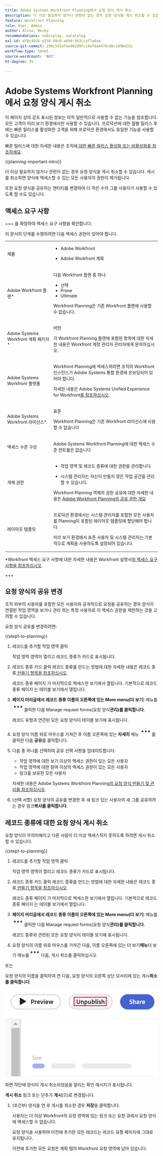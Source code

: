 ```yaml
---
title: Adobe Systems Workfront Planning에서 요청 양식 게시 취소
description: 더 이상 필요하지 않거나 관련이 없는 경우 요청 양식을 게시 취소할 수 있습니다. 게시를 취소하면 양식에 액세스할 수 있는 모든 사용자의 권한이 제거됩니다.
feature: Workfront Planning
role: User, Admin
author: Alina, Becky
recommendations: noDisplay, noCatalog
exl-id: df8c4926-e258-49c0-ab9d-563ccaf7a6aa
source-git-commit: 298c542afea902d9fc14ef6a4470c0bc1d9bd33c
workflow-type: tm+mt
source-wordcount: '863'
ht-degree: 3%

---
```


# Adobe Systems Workfront Planning에서 요청 양식 게시 취소


<!--take Preview and Production references at Production time-->

<span class="preview">이 페이지 상의 강조 표시된 정보는 아직 일반적으로 사용할 수 없는 기능을 참조합니다. 모든 고객이 미리 보기 환경에서만 사용할 수 있습니다. 프로덕션에 대한 월별 릴리스 후에는 빠른 릴리스를 활성화한 고객을 위해 프로덕션 환경에서도 동일한 기능을 사용할 수 있습니다. </span>

<span class="preview">빠른 릴리스에 대한 자세한 내용은 조직에[ 대한 빠른 릴리스 활성화 또는 비활성화를 참조하세요](/help/quicksilver/administration-and-setup/set-up-workfront/configure-system-defaults/enable-fast-release-process.md).</span>

{{planning-important-intro}}

더 이상 필요하지 않거나 관련이 없는 경우 요청 양식을 게시 취소할 수 있습니다. 게시를 취소하면 양식에 액세스할 수 있는 모든 사용자의 권한이 제거됩니다.

또한 요청 양식을 공유하는 엔터티를 변경하여 더 적은 수의 그룹 사용자가 사용할 수 있도록 할 수도 있습니다.

## 액세스 요구 사항

+++ 를 확장하여 액세스 요구 사항을 확인합니다.

이 문서의 단계를 수행하려면 다음 액세스 권한이 있어야 합니다.

<table style="table-layout:auto">
 <col>
 </col>
 <col>
 </col>
 <tbody>
    <tr>
<tr>
<td>
   <p> 제품</p> </td>
   <td>
   <ul><li><p> Adobe Workfront</p></li>
   <li><p> Adobe Workfront 계획<p></li></ul></td>
  </tr>  
 <tr>
   <td role="rowheader"><p>Adobe Workfront 플랜*</p></td>
   <td>
<p>다음 Workfront 플랜 중 하나:</p>
<ul><li>선택</li>
<li>Prime</li>
<li>Ultimate</li></ul>
<p>Workfront Planning은 기존 Workfront 플랜에 사용할 수 없습니다.</p>
   </td>

<tr>
   <td role="rowheader"><p>Adobe Systems Workfront 계획 패키지*</p></td>
   <td>
<p>어떤 </p>  
<p>각 Workfront Planning 플랜에 포함된 항목에 대한 자세한 내용은 Workfront 계정 관리자 관리자에게 문의하십시오. </td>

<tr>
   <td role="rowheader"><p>Adobe Systems Workfront 플랫폼</p></td>
   <td>
<p>Workfront Planning에 액세스하려면 조직의 Workfront 인스턴스가 Adobe Systems 통합 환경에 온보딩되어 있어야 합니다.</p>
<p>자세한 내용은 Adobe Systems Unified Experience for Workfront<a href="/help/quicksilver/workfront-basics/navigate-workfront/workfront-navigation/adobe-unified-experience.md">를 참조하십시오</a>. </p>
   </td>

</tr>
  </tr>
  <tr>
   <td role="rowheader"><p>Adobe Systems Workfront 라이선스*</p></td>
   <td>
   <p>표준</p>
   <p>Workfront Planning은 기존 Workfront 라이선스에 사용할 수 없습니다</p>
  </td>
  </tr>
  <tr>
   <td role="rowheader"><p>액세스 수준 구성</p></td>
   <td> <p>Adobe Systems Workfront Planning에 대한 액세스 수준 컨트롤은 없습니다</p>  
</td>
  </tr>
<tr>
   <td role="rowheader"><p>개체 권한</p></td>
   <td>
   <ul>
   <li><p>작업 영역 <span class="preview"> 및 레코드 종류</span>에 대한 권한을 관리합니다. </p></li>
    <li><p>시스템 관리자는 자신이 만들지 않은 작업 공간을 관리할 수 있습니다. </p></li>
    </ul>
   <p>Workfront Planning 객체의 권한 공유에 대한 자세한 내용은  
   <a href="/help/quicksilver/planning/access/sharing-permissions-overview.md">Adobe Workfront Planning의 공유 권한 개요</a> 
  </td>
  </tr>
<tr>
   <td role="rowheader"><p>레이아웃 템플릿</p></td>
   <td> <p>프로덕션 환경에서는 시스템 관리자를 포함한 모든 사용자를 Planning이 포함된 레이아웃 템플릿에 할당해야 합니다.</p>
<p><span class="preview">미리 보기 환경에서 표준 사용자 및 시스템 관리자는 기본적으로 계획을 사용하도록 설정되어 있습니다.</span></p>  
</td>
  </tr>
 </tbody>
</table>

*Workfront 액세스 요구 사항에 대한 자세한 내용은 Workfront 설명서[의 액세스 요구 사항을 참조하십시오](/help/quicksilver/administration-and-setup/add-users/access-levels-and-object-permissions/access-level-requirements-in-documentation.md).

+++

## 요청 양식의 공유 변경

조직 외부의 사용자를 포함한 모든 사용자와 공개적으로 요청을 공유하는 경우 양식이 연결된 작업 영역을 보거나 관리 하는 특정 사용자로 이 액세스 권한을 제한하는 것을 고려할 수 있습니다.

요청 양식 공유를 변경하려면:

{{step1-to-planning}}

1. 레코드를 추가할 작업 영역 클릭

   작업 영역 영역이 열리고 레코드 종류가 카드로 표시됩니다.

1. 레코드 종류 카드 클릭 레코드 종류를 만드는 방법에 대한 자세한 내용은 레코드 종류[ 만들기 항목을 참조하십시오](/help/quicksilver/planning/architecture/create-record-types.md).

   레코드 종류 페이지 가 마지막으로 액세스한 보기에서 열립니다. 기본적으로 레코드 종류 페이지 는 테이블 보기에서 열립니다.

1. **페이지 머리글에서 레코드 종류 이름의 오른쪽에 있는 More menu(더 보기**) 메뉴를![ ](assets/more-menu.png)클릭한 다음 Manage request forms(요청 양식&#x200B;**관리)를 클릭합니다**.

   레코드 유형과 연관된 모든 요청 양식이 테이블 보기에 표시됩니다.
1. 요청 양식 이름 위로 마우스를 가져간 후 이름 오른쪽에 있는 **자세히** 메뉴 ![추가 메뉴](assets/more-menu.png)를 클릭한 다음 **공유**&#x200B;를 클릭합니다.
1. 다음 중 하나를 선택하여 공유 선택 사항을 업데이트합니다.

   * 작업 영역에 대한 보기 이상의 액세스 권한이 있는 모든 사용자
   * 작업 영역에 대한 참여 이상의 액세스 권한이 있는 모든 사용자
   * 링크를 보유한 모든 사용자

   자세한 내용은 Adobe Systems Workfront Planning[의 요청 양식 만들기 및 관리를 참조하십시오](/help/quicksilver/planning/requests/create-request-form.md).
1. (선택 사항) 요청 양식의 공유를 변경한 후 새 링크 있는 사용자의 새 그룹 공유하려는 경우 링크&#x200B;**복사를 클릭합니다**.

## 레코드 종류에 대한 요청 양식 게시 취소

요청 양식이 무의미해지고 다른 사람이 더 이상 액세스하지 못하도록 하려면 게시 취소할 수 있습니다.

{{step1-to-planning}}

1. 레코드를 추가할 작업 영역 클릭

   작업 영역 영역이 열리고 레코드 종류가 카드로 표시됩니다.

1. 레코드 종류 카드 클릭 레코드 종류를 만드는 방법에 대한 자세한 내용은 레코드 종류[ 만들기 항목을 참조하십시오](/help/quicksilver/planning/architecture/create-record-types.md).

   레코드 종류 페이지 가 마지막으로 액세스한 보기에서 열립니다. 기본적으로 레코드 종류 페이지 는 테이블 보기에서 열립니다.

1. **페이지 머리글에서 레코드 종류 이름의 오른쪽에 있는 More menu(더 보기**) 메뉴를![ ](assets/more-menu.png)클릭한 다음 Manage request forms(요청 양식&#x200B;**관리)를 클릭합니다**.

   레코드 종류와 관련된 모든 요청 양식이 테이블 보기에 표시됩니다.
1. 요청 양식의 이름 위로 마우스를 가져간 다음, 이름 오른쪽에 있는 더 보기&#x200B;**메뉴**&#x200B;더 보기 메뉴를![ 클릭한 ](assets/more-menu.png)다음, 게시 취소를 클릭하십시오 **&#x200B;**

또는

요청 양식의 이름을 클릭하여 연 다음, 요청 양식의 오른쪽 상단 모서리에 있는 게시&#x200B;**취소를 클릭합니다**.

![강조 표시된 게시 취소 버튼](assets/unpublish-button-highlighted.png)

화면 하단에 양식이 게시 취소되었음을 알리는 확인 메시지가 표시됩니다.

**게시 취소** 링크 또는 단추가 **게시**(으)로 변경됩니다.

1. (조건부) 양식을 연 후 게시를 취소한 경우 **저장**&#x200B;을 클릭합니다.

   사용자는 더 이상 Workfront의 요청 영역에 있는 링크 또는 요청 큐에서 요청 양식에 액세스할 수 없습니다.

   요청 양식을 사용하여 이전에 추가한 모든 레코드는 레코드 유형 페이지에 그대로 유지됩니다.

   이전에 추가한 모든 요청은 계획 탭의 Workfront 요청 영역에 남아 있습니다.
